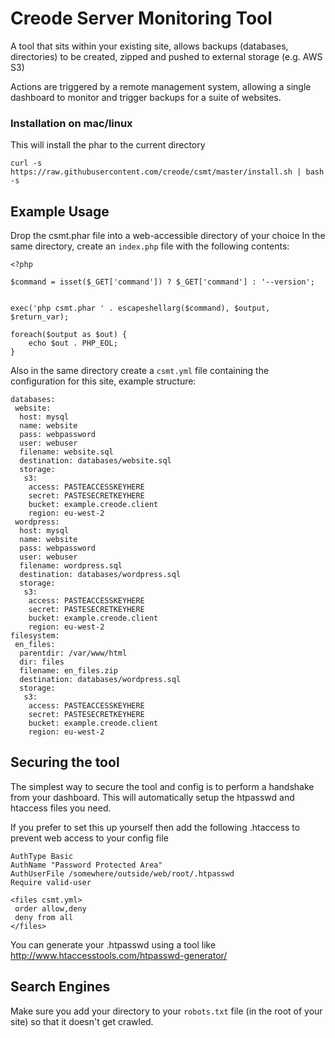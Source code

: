# Creode Server Monitoring Tool

A tool that sits within your existing site, allows backups (databases, directories) to be created, zipped and pushed to external storage (e.g. AWS S3)

Actions are triggered by a remote management system, allowing a single dashboard to monitor and trigger backups for a suite of websites.

### Installation on mac/linux
This will install the phar to the current directory
```
curl -s https://raw.githubusercontent.com/creode/csmt/master/install.sh | bash -s
```

## Example Usage
Drop the csmt.phar file into a web-accessible directory of your choice
In the same directory, create an `index.php` file with the following contents:

```
<?php

$command = isset($_GET['command']) ? $_GET['command'] : '--version';


exec('php csmt.phar ' . escapeshellarg($command), $output, $return_var);

foreach($output as $out) {
    echo $out . PHP_EOL;
}
```

Also in the same directory create a `csmt.yml` file containing the configuration for this site, example structure:

```
databases:
 website:
  host: mysql
  name: website
  pass: webpassword
  user: webuser
  filename: website.sql
  destination: databases/website.sql
  storage: 
   s3:
    access: PASTEACCESSKEYHERE
    secret: PASTESECRETKEYHERE
    bucket: example.creode.client
    region: eu-west-2
 wordpress:
  host: mysql
  name: website
  pass: webpassword
  user: webuser
  filename: wordpress.sql
  destination: databases/wordpress.sql
  storage: 
   s3:
    access: PASTEACCESSKEYHERE
    secret: PASTESECRETKEYHERE
    bucket: example.creode.client
    region: eu-west-2
filesystem:
 en_files:
  parentdir: /var/www/html
  dir: files
  filename: en_files.zip
  destination: databases/wordpress.sql
  storage: 
   s3:
    access: PASTEACCESSKEYHERE
    secret: PASTESECRETKEYHERE
    bucket: example.creode.client
    region: eu-west-2
```


## Securing the tool
The simplest way to secure the tool and config is to perform a handshake from your dashboard. This will automatically setup the htpasswd and htaccess files you need.

If you prefer to set this up yourself then add the following .htaccess to prevent web access to your config file

```
AuthType Basic
AuthName "Password Protected Area"
AuthUserFile /somewhere/outside/web/root/.htpasswd
Require valid-user

<files csmt.yml>
 order allow,deny
 deny from all
</files>
```

You can generate your .htpasswd using a tool like http://www.htaccesstools.com/htpasswd-generator/


## Search Engines
Make sure you add your directory to your `robots.txt` file (in the root of your site) so that it doesn't get crawled.
